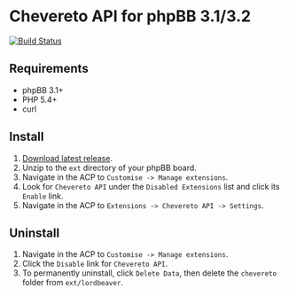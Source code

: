 # Chevereto API for phpBB 3.1/3.2
[![Build Status](https://travis-ci.org/LordBeaver/phpbb_chevereto.svg?branch=master)](https://travis-ci.org/LordBeaver/phpbb_chevereto)

## Requirements
* phpBB 3.1+
* PHP 5.4+
* curl

## Install
1. [Download latest release](https://github.com/LordBeaver/phpbb_chevereto/releases).
2. Unzip to the `ext` directory of your phpBB board.
3. Navigate in the ACP to `Customise -> Manage extensions`.
4. Look for `Chevereto API` under the `Disabled Extensions` list and click its `Enable` link.
5. Navigate in the ACP to `Extensions -> Chevereto API -> Settings`.

## Uninstall
1. Navigate in the ACP to `Customise -> Manage extensions`.
2. Click the `Disable` link for `Chevereto API`.
3. To permanently uninstall, click `Delete Data`, then delete the `chevereto` folder from `ext/lordbeaver`.
